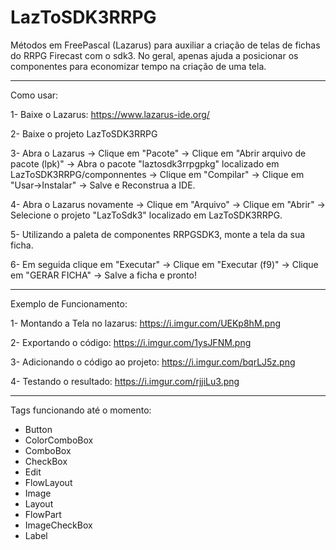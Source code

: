 # LazToSDK3RRPG
Métodos em FreePascal (Lazarus) para auxiliar a criação de telas de fichas do RRPG Firecast com o sdk3.
No geral, apenas ajuda a posicionar os componentes para economizar tempo na criação de uma tela.

------
Como usar:

1-  Baixe o Lazarus: https://www.lazarus-ide.org/

2-  Baixe o projeto LazToSDK3RRPG

3-  Abra o Lazarus -> Clique em "Pacote" -> Clique em "Abrir arquivo de pacote (lpk)" -> Abra o pacote "laztosdk3rrpgpkg" localizado em LazToSDK3RRPG/componnentes -> Clique em "Compilar" -> Clique em "Usar->Instalar" -> Salve e Reconstrua a IDE.

4-  Abra o Lazarus novamente -> Clique em "Arquivo" ->  Clique em "Abrir" -> Selecione o projeto "LazToSdk3" localizado em LazToSDK3RRPG.

5-  Utilizando a paleta de componentes RRPGSDK3, monte a tela da sua ficha.

6-  Em seguida clique em "Executar" -> Clique em "Executar (f9)" -> Clique em "GERAR FICHA" -> Salve a ficha e pronto!

-------
Exemplo de Funcionamento:

1- Montando a Tela no lazarus: https://i.imgur.com/UEKp8hM.png

2- Exportando o código: https://i.imgur.com/1ysJFNM.png

3- Adicionando o código ao projeto: https://i.imgur.com/bqrLJ5z.png

4- Testando o resultado: https://i.imgur.com/rjjiLu3.png


-------
Tags funcionando até o momento:

- Button
- ColorComboBox
- ComboBox
- CheckBox
- Edit
- FlowLayout
- Image
- Layout
- FlowPart
- ImageCheckBox
- Label
